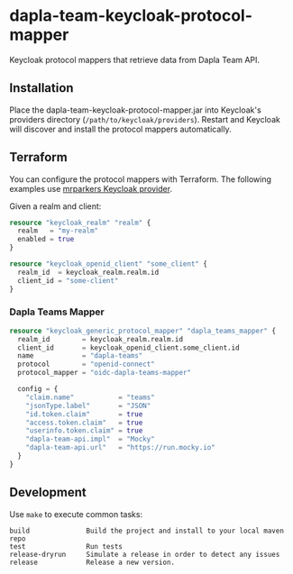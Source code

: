 # dapla-team-keycloak-protocol-mapper

Keycloak protocol mappers that retrieve data from Dapla Team API.

## Installation

Place the dapla-team-keycloak-protocol-mapper.jar into Keycloak's providers directory (`/path/to/keycloak/providers`).
Restart and Keycloak will discover and install the protocol mappers automatically.

## Terraform

You can configure the protocol mappers with Terraform. The following examples
use [mrparkers Keycloak provider](https://registry.terraform.io/providers/mrparkers/keycloak).

Given a realm and client:

```terraform
resource "keycloak_realm" "realm" {
  realm   = "my-realm"
  enabled = true
}

resource "keycloak_openid_client" "some_client" {
  realm_id  = keycloak_realm.realm.id
  client_id = "some-client"
}
```

### Dapla Teams Mapper

```terraform
resource "keycloak_generic_protocol_mapper" "dapla_teams_mapper" {
  realm_id        = keycloak_realm.realm.id
  client_id       = keycloak_openid_client.some_client.id
  name            = "dapla-teams"
  protocol        = "openid-connect"
  protocol_mapper = "oidc-dapla-teams-mapper"

  config = {
    "claim.name"           = "teams"
    "jsonType.label"       = "JSON"
    "id.token.claim"       = true
    "access.token.claim"   = true
    "userinfo.token.claim" = true
    "dapla-team-api.impl"  = "Mocky"
    "dapla-team-api.url"   = "https://run.mocky.io"
  }
}
```

## Development

Use `make` to execute common tasks:
```
build              Build the project and install to your local maven repo
test               Run tests
release-dryrun     Simulate a release in order to detect any issues
release            Release a new version.
```
